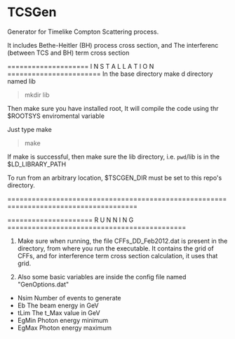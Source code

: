 # TCSGen
Generator for Timelike Compton Scattering process.

It includes Bethe-Heitler (BH) process cross section, and The interferenc (between TCS and BH) term cross section 

==================== I N S T A L L A T I O N =======================
In the base directory make d directory named lib 
> mkdir lib

Then make sure you have installed root, It will compile the code using thr $ROOTSYS enviromental variable

Just type make
> make

If make is successful, then make sure the lib directory, i.e. `pwd`/lib is in the $LD_LIBRARY_PATH

To run from an arbitrary location, $TSCGEN_DIR must be set to this repo's directory.

======================================================================================




===================== R U N N I N G ============================================
1) Make sure when running, the file CFFs_DD_Feb2012.dat is present in the directory, from
where you run the executable. It contains the grid of CFFs, and for interference term
cross section calculation, it uses that grid.


2) Also some basic variables are inside the config file named "GenOptions.dat"
- Nsim          Number of events to generate
- Eb            The beam energy in GeV
- tLim          The t_Max value in GeV
- EgMin         Photon energy minimum
- EgMax         Photon energy maximum
